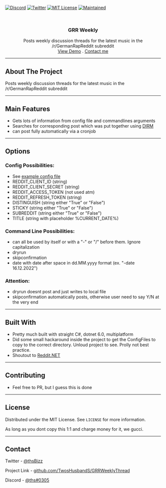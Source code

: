 ﻿<!--
Shamelessly stolen from: https://github.com/othneildrew/Best-README-Template
-->

<!--
*** Thanks for checking out the Best-README-Template. If you have a suggestion
*** that would make this better, please fork the repo and create a pull request
*** or simply open an issue with the tag "enhancement".
*** Thanks again! Now go create something AMAZING! :D
-->

<!-- PROJECT SHIELDS -->
<!--
*** I'm using markdown "reference style" links for readability.
*** Reference links are enclosed in brackets [ ] instead of parentheses ( ).
*** See the bottom of this document for the declaration of the reference variables
*** for contributors-url, forks-url, etc. This is an optional, concise syntax you may use.
*** https://www.markdownguide.org/basic-syntax/#reference-style-links
-->

[![Discord][discord-shield]][discord-url]
[![Twitter][twitter-shield]][twitter-url]
[![MIT License][license-shield]][license-url]
[![Maintained][maintained-shield]][maintained-url]

<!-- PROJECT LOGO -->
<br />
<p align="center">
  <!--<a href="https://github.com/TwosHusbandS/DasIstRaueberMusik">
    <img src="DIRM/Artwork/icon.png" alt="Logo" width="80" height="80">
  </a> -->

  <h3 align="center">GRR Weekly</h3>

  <p align="center">
    Posts weekly discussion threads for the latest music in the /r/GermanRapReddit subreddit
    <br />
    <a href="https://www.youtube.com/watch?v=dQw4w9WgXcQ&t=PLACEHOLDER">View Demo</a>
	.
    <a href="#contact">Contact me</a>
  </p>
</p>



-----

<!-- ABOUT THE PROJECT -->
## About The Project

Posts weekly discussion threads for the latest music in the /r/GermanRapReddit subreddit

-----

## Main Features

* Gets lots of information from config file and commandlines arguments
* Searches for corresponding post which was put together using [DIRM](https://github.com/TwosHusbandS/DasIstRaueberMusik)
* can post fully automatically via a cronjob

-----

## Options

### Config Possibilities:
* See [example config file](https://github.com/TwosHusbandS/GRRWeeklyThread/blob/master/ConfigFiles/config.ini.example)
* REDDIT_CLIENT_ID (string)
* REDDIT_CLIENT_SECRET (string)
* REDDIT_ACCESS_TOKEN (not used atm)
* REDDIT_REFRESH_TOKEN (string)
* DISTINGUISH (string either "True" or "False")
* STICKY (string either "True" or "False")
* SUBREDDIT (string either "True" or "False")
* TITLE (string with placeholder %CURRENT_DATE%)

### Command Line Possibilities:
* can all be used by itself or with a "-" or "/" before them. Ignore capitalization
* dryrun
* skipconfirmation
* date with date after space in dd.MM.yyyy format (ex. "-date 16.12.2022")

### Attention:
* dryrun doesnt post and just writes to local file
* skipconfirmation automatically posts, otherwise user need to say Y/N at the very end

-----

## Built With

* Pretty much built with straight C#, dotnet 6.0, multiplatform
* Did some small hackaround inside the project to get the ConfigFiles to copy to the correct directory. Unloud project to see. Prolly not best practice.
* Shoutout to [Reddit.NET](https://github.com/sirkris/Reddit.NET)

-----


## Contributing

* Feel free to PR, but I guess this is done


-----

## License

Distributed under the MIT License. See `LICENSE` for more information.

As long as you dont copy this 1:1 and charge money for it, we gucci.



-----

## Contact

Twitter - [@thsBizz][twitter-url]

Project Link - [github.com/TwosHusbandS/GRRWeeklyThread][grrweekly-url]

Discord - [@ths#0305][discord-url]


<!-- MARKDOWN LINKS & IMAGES -->
<!-- https://www.markdownguide.org/basic-syntax/#reference-style-links -->
[discord-url]: https://discordapp.com/users/612259615291342861
[twitter-url]: https://twitter.com/thSbizz
[grrweekly-url]: https://github.com/TwosHusbandS/GRRWeeklyThread
[twitter-shield]: https://img.shields.io/badge/Twitter-@thSbizz-1DA1F2?style=plastic&logo=Twitter
[discord-shield]: https://img.shields.io/badge/Discord-@thS%230305-7289DA?style=plastic&logo=Discord
[license-shield]: https://img.shields.io/badge/License-MIT-4DC71F?style=plastic
[license-url]: https://github.com/TwosHusbandS/GRRWeeklyThread/blob/master/LICENSE.md
[maintained-shield]: https://img.shields.io/badge/Maintained-Meh-FFDB3A?style=plastic
[maintained-url]: #Contributing






